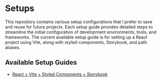 # Setups

This repository contains various setup configurations that I prefer to save and reuse for future projects. Each setup guide provides detailed steps to streamline the initial configuration of development environments, tools, and frameworks. The current available setup guide is for setting up a React project using Vite, along with styled-components, Storybook, and path aliases.

## Available Setup Guides

- [React + Vite + Styled Components + Storybook](./react-vite.md)
